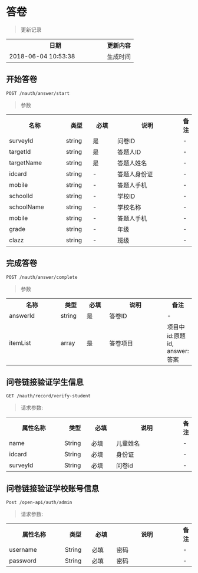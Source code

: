 # 答卷

> 更新记录

<table>
    <tr>
        <th style="width:250px;">日期</th>
        <th>更新内容</th>
    </tr>
    <tr>
        <td>2018-06-04 10:53:38</td>
        <td>生成时间</td>
    </tr>
</table>

## 开始答卷

```
POST /nauth/answer/start
```

> 参数

<table>
    <tr>
        <th style="width:150px;">名称</th>
        <th style="width:60px;">类型</th>
        <th style="width:60px;">必填</th>
        <th style="width:200px;">说明</th>
        <th>备注</th>
    </tr>
    <tr>
        <td>surveyId</td>
        <td>string</td>
        <td>是</td>
        <td>问卷ID</td>
        <td>-</td>
    </tr>
<tr>
        <td>targetId</td>
        <td>string</td>
        <td>是</td>
        <td>答题人ID</td>
        <td>-</td>
    </tr>
    <tr>
        <td>targetName</td>
        <td>string</td>
        <td>是</td>
        <td>答题人姓名</td>
        <td>-</td>
    </tr>
    <tr>
        <td>idcard</td>
        <td>string</td>
        <td>-</td>
        <td>答题人身份证</td>
        <td>-</td>
    </tr>
    <tr>
        <td>mobile</td>
        <td>string</td>
        <td>-</td>
        <td>答题人手机</td>
        <td>-</td>
    </tr>
    <tr>
        <td>schoolId</td>
        <td>string</td>
        <td>-</td>
        <td>学校ID</td>
        <td>-</td>
    </tr>
    <tr>
        <td>schoolName</td>
        <td>string</td>
        <td>-</td>
        <td>学校名称</td>
        <td>-</td>
    </tr>
    <tr>
        <td>mobile</td>
        <td>string</td>
        <td>-</td>
        <td>答题人手机</td>
        <td>-</td>
    </tr>
    <tr>
        <td>grade</td>
        <td>string</td>
        <td>-</td>
        <td>年级</td>
        <td>-</td>
    </tr>
    <tr>
        <td>clazz</td>
        <td>string</td>
        <td>-</td>
        <td>班级</td>
        <td>-</td>
    </tr>
</table>

## 完成答卷

```
POST /nauth/answer/complete
```

> 参数

<table>
    <tr>
        <th style="width:150px;">名称</th>
        <th style="width:60px;">类型</th>
        <th style="width:60px;">必填</th>
        <th style="width:200px;">说明</th>
        <th>备注</th>
    </tr>
    <tr>
        <td>answerId</td>
        <td>string</td>
        <td>是</td>
        <td>答卷ID</td>
        <td>-</td>
    </tr>
    <tr>
        <td>itemList</td>
        <td>array</td>
        <td>是</td>
        <td>答卷项目</td>
        <td>项目中 id:原题id, answer:答案</td>
    </tr>
</table>

  
## 问卷链接验证学生信息
```
GET /nauth/record/verify-student
```

> 请求参数:

<table>
    <tr>
        <th style="width:150px;">属性名称</th>
        <th style="width:60px;">类型</th>
        <th style="width:60px;">必填</th>
        <th style="width:200px;">说明</th>
        <th>备注</th>
    </tr>
    <tr>
        <td>name</td>
        <td>String</td>
        <td>必填</td>
        <td>儿童姓名</td>
        <td>-</td>
    </tr>
    <tr>
        <td>idcard</td>
        <td>String</td>
        <td>必填</td>
        <td>身份证</td>
        <td>-</td>
    </tr>
    <tr>
        <td>surveyId</td>
        <td>String</td>
        <td>必填</td>
        <td>问卷id</td>
        <td>-</td>
    </tr>
</table>

## 问卷链接验证学校账号信息
```
Post /open-api/auth/admin
```

> 请求参数:

<table>
    <tr>
        <th style="width:150px;">属性名称</th>
        <th style="width:60px;">类型</th>
        <th style="width:60px;">必填</th>
        <th style="width:200px;">说明</th>
        <th>备注</th>
    </tr>
    <tr>
        <td>username</td>
        <td>String</td>
        <td>必填</td>
        <td>密码</td>
        <td>-</td>
    </tr>
    <tr>
        <td>password</td>
        <td>String</td>
        <td>必填</td>
        <td>密码</td>
        <td>-</td>
    </tr>
</table>
